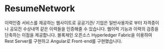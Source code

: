 # ResumeNetwork
이력인증 서비스를 제공하는 웹사이트로
공공기관/ 기업은 일반사용자로 부터 자격증이나 공모전 수상내역 같은 이력들을 인증해줄 수 있습니다.
웹이력 기능과 이력의 검증을 단축하는 이점을 제공합니다.
블록체인 오픈소스 Hyperledger Fabric을 이용하여 Rest Server를 구현하고
Angular로 Front-end를 구현했습니다.
